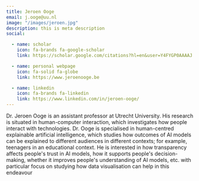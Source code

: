 ```yaml
---
title: Jeroen Ooge
email: j.ooge@uu.nl
image: "/images/jeroen.jpg"
description: this is meta description
social:

  - name: scholar
    icon: fa-brands fa-google-scholar
    link: https://scholar.google.com/citations?hl=en&user=Y4FYGP0AAAAJ

  - name: personal webpage
    icon: fa-solid fa-globe
    link: https://www.jeroenooge.be

  - name: linkedin
    icon: fa-brands fa-linkedin
    link: https://www.linkedin.com/in/jeroen-ooge/
---
```


Dr. Jeroen Ooge is an assistant professor at Utrecht University. His research is situated in human-computer interaction, which investigates how people interact with technologies. Dr. Ooge is specialised in human-centred explainable artificial intelligence, which studies how outcomes of AI models can be explained to different audiences in different contexts; for example, teenagers in an educational context. He is interested in how transparency affects people's trust in AI models, how it supports people's decision-making, whether it improves people's understanding of AI models, etc. with particular focus on studying how data visualisation can help in this endeavour
